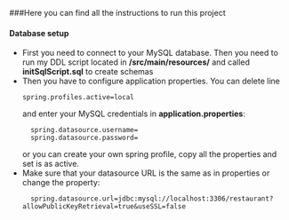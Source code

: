 ###Here you can find all the instructions to run this project

#### Database setup
- First you need to connect to your MySQL database. Then
 you need to run my DDL script located in **/src/main/resources/**
and called **initSqlScript.sql** to create schemas
- Then you have to configure application properties. You can delete line
    ```.properties
    spring.profiles.active=local
  ```
  and enter your MySQL credentials in **application.properties**: 
  ```.properties
    spring.datasource.username=
    spring.datasource.password=
  ```
  or you can create
  your own spring profile, copy all the properties and set is as active.
- Make sure that your datasource URL is the same as in properties or change
  the property:
  ```.properties
    spring.datasource.url=jdbc:mysql://localhost:3306/restaurant?allowPublicKeyRetrieval=true&useSSL=false
  ```